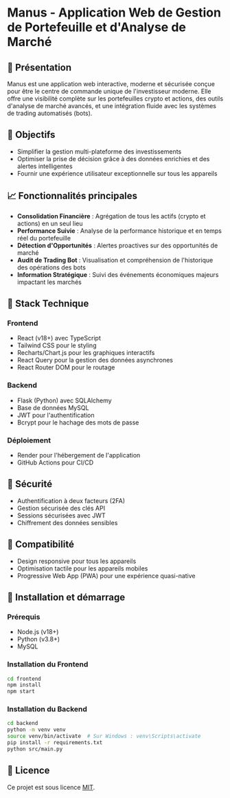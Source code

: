 # Manus - Application Web de Gestion de Portefeuille et d'Analyse de Marché

## 🚀 Présentation

Manus est une application web interactive, moderne et sécurisée conçue pour être le centre de commande unique de l'investisseur moderne. Elle offre une visibilité complète sur les portefeuilles crypto et actions, des outils d'analyse de marché avancés, et une intégration fluide avec les systèmes de trading automatisés (bots).

## 🎯 Objectifs

- Simplifier la gestion multi-plateforme des investissements
- Optimiser la prise de décision grâce à des données enrichies et des alertes intelligentes
- Fournir une expérience utilisateur exceptionnelle sur tous les appareils

## 📈 Fonctionnalités principales

- **Consolidation Financière** : Agrégation de tous les actifs (crypto et actions) en un seul lieu
- **Performance Suivie** : Analyse de la performance historique et en temps réel du portefeuille
- **Détection d'Opportunités** : Alertes proactives sur des opportunités de marché
- **Audit de Trading Bot** : Visualisation et compréhension de l'historique des opérations des bots
- **Information Stratégique** : Suivi des événements économiques majeurs impactant les marchés

## 🧩 Stack Technique

### Frontend
- React (v18+) avec TypeScript
- Tailwind CSS pour le styling
- Recharts/Chart.js pour les graphiques interactifs
- React Query pour la gestion des données asynchrones
- React Router DOM pour le routage

### Backend
- Flask (Python) avec SQLAlchemy
- Base de données MySQL
- JWT pour l'authentification
- Bcrypt pour le hachage des mots de passe

### Déploiement
- Render pour l'hébergement de l'application
- GitHub Actions pour CI/CD

## 🔐 Sécurité

- Authentification à deux facteurs (2FA)
- Gestion sécurisée des clés API
- Sessions sécurisées avec JWT
- Chiffrement des données sensibles

## 📱 Compatibilité

- Design responsive pour tous les appareils
- Optimisation tactile pour les appareils mobiles
- Progressive Web App (PWA) pour une expérience quasi-native

## 🚀 Installation et démarrage

### Prérequis
- Node.js (v18+)
- Python (v3.8+)
- MySQL

### Installation du Frontend
```bash
cd frontend
npm install
npm start
```

### Installation du Backend
```bash
cd backend
python -m venv venv
source venv/bin/activate  # Sur Windows : venv\Scripts\activate
pip install -r requirements.txt
python src/main.py
```

## 📄 Licence

Ce projet est sous licence [MIT](LICENSE).
